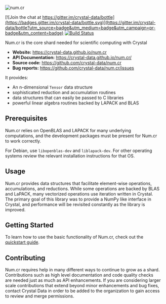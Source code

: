 ![num.cr](https://raw.githubusercontent.com/crystal-data/bottle/rename/static/numcr_logo.png)

[![Join the chat at https://gitter.im/crystal-data/bottle](https://badges.gitter.im/crystal-data/bottle.svg)](https://gitter.im/crystal-data/bottle?utm_source=badge&utm_medium=badge&utm_campaign=pr-badge&utm_content=badge)
[![Build Status](https://travis-ci.com/crystal-data/num.cr.svg?branch=master)](https://travis-ci.com/crystal-data/num.cr)

Num.cr is the core shard needed for scientific computing with Crystal

- **Website:** https://crystal-data.github.io/num.cr
- **API Documentation:** https://crystal-data.github.io/num.cr/
- **Source code:** https://github.com/crystal-data/num.cr
- **Bug reports:** https://github.com/crystal-data/num.cr/issues

It provides:

- An n-dimensional `Tensor` data structure
- sophisticated reduction and accumulation routines
- data structures that can easily be passed to C libraries
- powerful linear algebra routines backed by LAPACK and BLAS

## Prerequisites

Num.cr relies on OpenBLAS and LAPACK for many underlying computations, and the
development packages must be present for Num.cr to work correctly.

For Debian, use `libopenblas-dev` and `liblapack-dev`.  For other operating
systems review the relevant installation instructions for that OS.

## Usage

Num.cr provides data structures that facilitate element-wise operations,
accumulations, and reductions.  While some operations are backed by BLAS
and LaPACK, many vectorized operations use iteration written in Crystal.
The primary goal of this library was to provide a NumPy like interface in
Crystal, and performance will be revisited constantly as the library is
improved.


## Getting Started

To learn how to use the basic functionality of Num.cr, check out the [quickstart guide](https://crystal-data.github.io/num.cr/user/quickstart.html).

Contributing
------------
Num.cr requires help in many different ways to continue to grow as a shard.
Contributions such as high level documentation and code quality checks are needed just
as much as API enhancements.  If you are considering larger scale contributions
that extend beyond minor enhancements and bug fixes, contact Crystal Data
in order to be added to the organization to gain access to review and merge
permissions.
